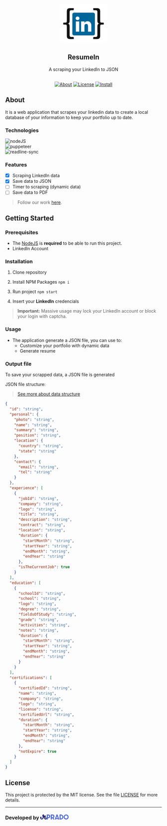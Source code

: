 <br>
<div align="center">
    <img src=".github/logo.png" alt="Logo Repo" width="150">
    <h2>
        ResumeIn
    </h2>
    A scraping your LinkedIn to JSON
</div>
<br>
<div align="center">

[![About](https://img.shields.io/badge/-About-212121)](#about)
[![License](https://img.shields.io/badge/-License-212121)](/LICENSE)
[![Install](https://img.shields.io/badge/-Getting%20Started-006699)](#getting-started)

</div>

## About

It is a web application that scrapes your linkedin data to create a local database of your information to keep your portfolio up to date.

### Technologies

![nodeJS](https://img.shields.io/badge/-v16.14.0-ffffff?style=social&label=nodeJS)</br>![puppeteer](https://img.shields.io/github/package-json/dependency-version/rpradosilva/resume-in/puppeteer?style=social)</br>![readline-sync](https://img.shields.io/github/package-json/dependency-version/rpradosilva/resume-in/readline-sync?style=social)

### Features

- [x] Scraping LinkedIn data
- [x] Save data to JSON
- [ ] Timer to scraping (dynamic data)
- [ ] Save data to PDF

> Follow our work [here](https://github.com/rpradosilva/resume-in/projects/1).

## Getting Started

### Prerequisites

- The [NodeJS](https://nodejs.org/) is **required** to be able to run this project.
- LinkedIn Account

### Installation

1. Clone repository

2. Install NPM Packages `npm i`

3. Run project `npm start`

4. Insert your **LinkedIn** credencials

> **Important:** Massive usage may lock your LinkedIn account or block your login with captcha.

### Usage

- The application generate a JSON file, you can use to:
  - Customize your portfolio with dynamic data
  - Generate resume

### Output file

To save your scrapped data, a JSON file is generated

JSON file structure:

> [See more about data structure](/.github/data-structure.md)

```json
{
  "id": "string",
  "personal": {
    "photo": "string",
    "name": "string",
    "summary": "string",
    "position": "string",
    "location": {
      "country": "string",
      "state": "string"
    },
    "contact": {
      "email": "string",
      "tel": "string"
    }
  },
  "experience": [
    {
      "jobId": "string",
      "company": "string",
      "logo": "string",
      "title": "string",
      "description": "string",
      "contract": "string",
      "location": "string",
      "duration": {
        "startMonth": "string",
        "startYear": "string",
        "endMonth": "string",
        "endYear": "string"
      },
      "isTheCurrentJob": true
    }
  ],
  "education": [
    {
      "schoolId": "string",
      "school": "string",
      "logo": "string",
      "degree": "string",
      "fieldsOfStudy": "string",
      "grade": "string",
      "activities": "string",
      "notes": "string",
      "duration": {
        "startMonth": "string",
        "startYear": "string",
        "endMonth": "string",
        "endYear": "string"
      }
    }
  ],
  "certifications": [
    {
      "certifiedId": "string",
      "name": "string",
      "company": "string",
      "logo": "string",
      "license": "string",
      "certifiedUrl": "string",
      "duration": {
        "startMonth": "string",
        "startYear": "string",
        "endMonth": "string",
        "endYear": "string"
      },
      "notExpire": true
    }
  ]
}
```

## License

This project is protected by the MIT license. See the file [LICENSE](/LICENSE) for more details.

---

### **Developed by** [<img alt="Logo RPrado" src="https://raw.githubusercontent.com/rpradosilva/rpradosilva/master/.github/logo-rprado.png" width="91px" />](http://rprado.design)
